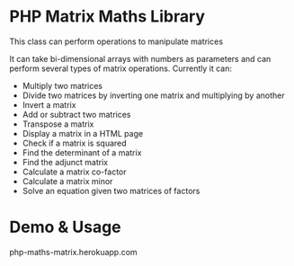 # PHP Matrix Maths Library
This class can perform operations to manipulate matrices

It can take bi-dimensional arrays with numbers as parameters and can perform several types of matrix operations. Currently it can:

- Multiply two matrices
- Divide two matrices by inverting one matrix and multiplying by another
- Invert a matrix
- Add or subtract two matrices
- Transpose a matrix
- Display a matrix in a HTML page
- Check if a matrix is squared
- Find the determinant of a matrix
- Find the adjunct matrix
- Calculate a matrix co-factor
- Calculate a matrix minor
- Solve an equation given two matrices of factors

# Demo & Usage
php-maths-matrix.herokuapp.com
